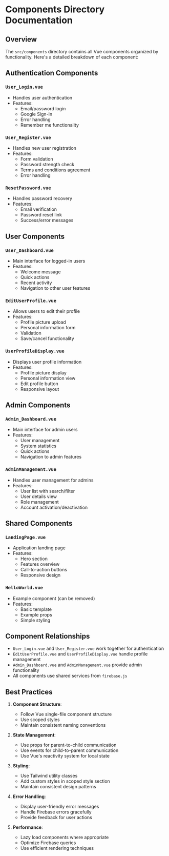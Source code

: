# Components Directory Documentation

## Overview
The `src/components` directory contains all Vue components organized by functionality. Here's a detailed breakdown of each component:

## Authentication Components

### `User_Login.vue`
- Handles user authentication
- Features:
  - Email/password login
  - Google Sign-In
  - Error handling
  - Remember me functionality

### `User_Register.vue`
- Handles new user registration
- Features:
  - Form validation
  - Password strength check
  - Terms and conditions agreement
  - Error handling

### `ResetPassword.vue`
- Handles password recovery
- Features:
  - Email verification
  - Password reset link
  - Success/error messages

## User Components

### `User_Dashboard.vue`
- Main interface for logged-in users
- Features:
  - Welcome message
  - Quick actions
  - Recent activity
  - Navigation to other user features

### `EditUserProfile.vue`
- Allows users to edit their profile
- Features:
  - Profile picture upload
  - Personal information form
  - Validation
  - Save/cancel functionality

### `UserProfileDisplay.vue`
- Displays user profile information
- Features:
  - Profile picture display
  - Personal information view
  - Edit profile button
  - Responsive layout

## Admin Components

### `Admin_Dashboard.vue`
- Main interface for admin users
- Features:
  - User management
  - System statistics
  - Quick actions
  - Navigation to admin features

### `AdminManagement.vue`
- Handles user management for admins
- Features:
  - User list with search/filter
  - User details view
  - Role management
  - Account activation/deactivation

## Shared Components

### `LandingPage.vue`
- Application landing page
- Features:
  - Hero section
  - Features overview
  - Call-to-action buttons
  - Responsive design

### `HelloWorld.vue`
- Example component (can be removed)
- Features:
  - Basic template
  - Example props
  - Simple styling

## Component Relationships
- `User_Login.vue` and `User_Register.vue` work together for authentication
- `EditUserProfile.vue` and `UserProfileDisplay.vue` handle profile management
- `Admin_Dashboard.vue` and `AdminManagement.vue` provide admin functionality
- All components use shared services from `firebase.js`

## Best Practices
1. **Component Structure**:
   - Follow Vue single-file component structure
   - Use scoped styles
   - Maintain consistent naming conventions

2. **State Management**:
   - Use props for parent-to-child communication
   - Use events for child-to-parent communication
   - Use Vue's reactivity system for local state

3. **Styling**:
   - Use Tailwind utility classes
   - Add custom styles in scoped style section
   - Maintain consistent design patterns

4. **Error Handling**:
   - Display user-friendly error messages
   - Handle Firebase errors gracefully
   - Provide feedback for user actions

5. **Performance**:
   - Lazy load components where appropriate
   - Optimize Firebase queries
   - Use efficient rendering techniques
